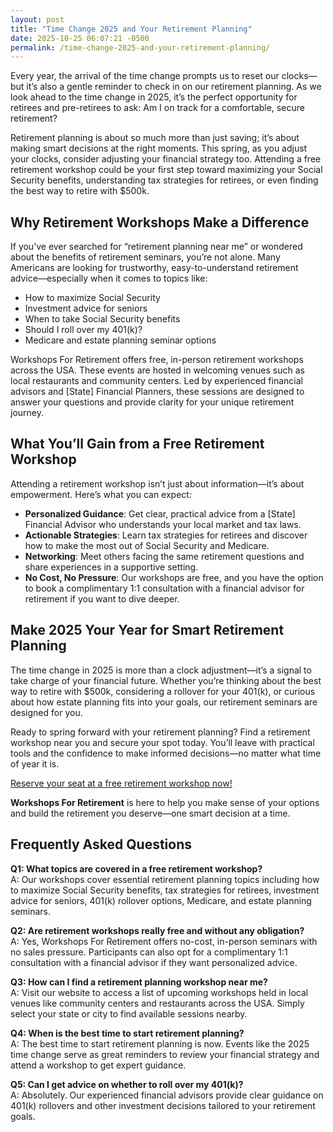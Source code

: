 ```yaml
---
layout: post
title: "Time Change 2025 and Your Retirement Planning"
date: 2025-10-25 06:07:21 -0500
permalink: /time-change-2025-and-your-retirement-planning/
---
```

Every year, the arrival of the time change prompts us to reset our clocks—but it’s also a gentle reminder to check in on our retirement planning. As we look ahead to the time change in 2025, it’s the perfect opportunity for retirees and pre-retirees to ask: Am I on track for a comfortable, secure retirement?

Retirement planning is about so much more than just saving; it’s about making smart decisions at the right moments. This spring, as you adjust your clocks, consider adjusting your financial strategy too. Attending a free retirement workshop could be your first step toward maximizing your Social Security benefits, understanding tax strategies for retirees, or even finding the best way to retire with $500k.

## Why Retirement Workshops Make a Difference

If you’ve ever searched for “retirement planning near me” or wondered about the benefits of retirement seminars, you’re not alone. Many Americans are looking for trustworthy, easy-to-understand retirement advice—especially when it comes to topics like:

- How to maximize Social Security  
- Investment advice for seniors  
- When to take Social Security benefits  
- Should I roll over my 401(k)?  
- Medicare and estate planning seminar options  

Workshops For Retirement offers free, in-person retirement workshops across the USA. These events are hosted in welcoming venues such as local restaurants and community centers. Led by experienced financial advisors and [State] Financial Planners, these sessions are designed to answer your questions and provide clarity for your unique retirement journey.

## What You’ll Gain from a Free Retirement Workshop

Attending a retirement workshop isn’t just about information—it’s about empowerment. Here’s what you can expect:

- **Personalized Guidance**: Get clear, practical advice from a [State] Financial Advisor who understands your local market and tax laws.
- **Actionable Strategies**: Learn tax strategies for retirees and discover how to make the most out of Social Security and Medicare.
- **Networking**: Meet others facing the same retirement questions and share experiences in a supportive setting.
- **No Cost, No Pressure**: Our workshops are free, and you have the option to book a complimentary 1:1 consultation with a financial advisor for retirement if you want to dive deeper.

## Make 2025 Your Year for Smart Retirement Planning

The time change in 2025 is more than a clock adjustment—it’s a signal to take charge of your financial future. Whether you’re thinking about the best way to retire with $500k, considering a rollover for your 401(k), or curious about how estate planning fits into your goals, our retirement seminars are designed for you.

Ready to spring forward with your retirement planning? Find a retirement workshop near you and secure your spot today. You’ll leave with practical tools and the confidence to make informed decisions—no matter what time of year it is.

[Reserve your seat at a free retirement workshop now!](https://workshopsforretirement.com/)

**Workshops For Retirement** is here to help you make sense of your options and build the retirement you deserve—one smart decision at a time.

## Frequently Asked Questions

**Q1: What topics are covered in a free retirement workshop?**  
A: Our workshops cover essential retirement planning topics including how to maximize Social Security benefits, tax strategies for retirees, investment advice for seniors, 401(k) rollover options, Medicare, and estate planning seminars.

**Q2: Are retirement workshops really free and without any obligation?**  
A: Yes, Workshops For Retirement offers no-cost, in-person seminars with no sales pressure. Participants can also opt for a complimentary 1:1 consultation with a financial advisor if they want personalized advice.

**Q3: How can I find a retirement planning workshop near me?**  
A: Visit our website to access a list of upcoming workshops held in local venues like community centers and restaurants across the USA. Simply select your state or city to find available sessions nearby.

**Q4: When is the best time to start retirement planning?**  
A: The best time to start retirement planning is now. Events like the 2025 time change serve as great reminders to review your financial strategy and attend a workshop to get expert guidance.

**Q5: Can I get advice on whether to roll over my 401(k)?**  
A: Absolutely. Our experienced financial advisors provide clear guidance on 401(k) rollovers and other investment decisions tailored to your retirement goals.

<script type="application/ld+json">
{
  "@context": "https://schema.org",
  "@type": "BlogPosting",
  "headline": "Time Change 2025 and Your Retirement Planning",
  "description": "As the 2025 time change approaches, retirees and pre-retirees are encouraged to review their retirement planning strategies. Attend free retirement workshops to learn about maximizing Social Security, tax strategies, and investment advice.",
  "author": {
    "@type": "Person",
    "name": "Workshops For Retirement"
  },
  "publisher": {
    "@type": "Organization",
    "name": "Workshops For Retirement",
    "logo": {
      "@type": "ImageObject",
      "url": "https://workshopsforretirement.com/logo.png"
    }
  },
  "datePublished": "2024-06-01",
  "mainEntityOfPage": {
    "@type": "WebPage",
    "@id": "https://workshopsforretirement.com/blog/time-change-2025-retirement-planning"
  },
  "keywords": "Retirement planning, Retirement seminars, Retirement Workshops, Retirement planning near me, Free retirement workshop, How to maximize Social Security, Tax strategies for retirees, Financial advisor for retirement, Investment advice for seniors, Should I roll over my 401(k)?, Best way to retire with $500k, When to take Social Security benefits, Estate planning seminar, Medicare, Social Security, Estate Planning",
  "articleBody": "Every year, the arrival of the time change prompts us to reset our clocks—but it’s also a gentle reminder to check in on our retirement planning. As we look ahead to the time change in 2025, it’s the perfect opportunity for retirees and pre-retirees to ask: Am I on track for a comfortable, secure retirement? Retirement planning is about so much more than just saving; it’s about making smart decisions at the right moments. This spring, as you adjust your clocks, consider adjusting your financial strategy too. Attending a free retirement workshop could be your first step toward maximizing your Social Security benefits, understanding tax strategies for retirees, or even finding the best way to retire with $500k. Why Retirement Workshops Make a Difference If you’ve ever searched for “retirement planning near me” or wondered about the benefits of retirement seminars, you’re not alone. Many Americans are looking for trustworthy, easy-to-understand retirement advice—especially when it comes to topics like: How to maximize Social Security, Investment advice for seniors, When to take Social Security benefits, Should I roll over my 401(k)?, Medicare and estate planning seminar options. Workshops For Retirement offers free, in-person retirement workshops across the USA. These events are hosted in welcoming venues such as local restaurants and community centers. Led by experienced financial advisors and [State] Financial Planners, these sessions are designed to answer your questions and provide clarity for your unique retirement journey. What You’ll Gain from a Free Retirement Workshop Attending a retirement workshop isn’t just about information—it’s about empowerment. Here’s what you can expect: Personalized Guidance: Get clear, practical advice from a [State] Financial Advisor who understands your local market and tax laws. Actionable Strategies: Learn tax strategies for retirees and discover how to make the most out of Social Security and Medicare. Networking: Meet others facing the same retirement questions and share experiences in a supportive setting. No Cost, No Pressure: Our workshops are free, and you have the option to book a complimentary 1:1 consultation with a financial advisor for retirement if you want to dive deeper. Make 2025 Your Year for Smart Retirement Planning The time change in 2025 is more than a clock adjustment—it’s a signal to take charge of your financial future. Whether you’re thinking about the best way to retire with $500k, considering a rollover for your 401(k), or curious about how estate planning fits into your goals, our retirement seminars are designed for you. Ready to spring forward with your retirement planning? Find a retirement workshop near you and secure your spot today. You’ll leave with practical tools and the confidence to make informed decisions—no matter what time of year it is."
}
</script>

<script type="application/ld+json">
{
  "@context": "https://schema.org",
  "@type": "FAQPage",
  "mainEntity": [
    {
      "@type": "Question",
      "name": "What topics are covered in a free retirement workshop?",
      "acceptedAnswer": {
        "@type": "Answer",
        "text": "Our workshops cover essential retirement planning topics including how to maximize Social Security benefits, tax strategies for retirees, investment advice for seniors, 401(k) rollover options, Medicare, and estate planning seminars."
      }
    },
    {
      "@type": "Question",
      "name": "Are retirement workshops really free and without any obligation?",
      "acceptedAnswer": {
        "@type": "Answer",
        "text": "Yes, Workshops For Retirement offers no-cost, in-person seminars with no sales pressure. Participants can also opt for a complimentary 1:1 consultation with a financial advisor if they want personalized advice."
      }
    },
    {
      "@type": "Question",
      "name": "How can I find a retirement planning workshop near me?",
      "acceptedAnswer": {
        "@type": "Answer",
        "text": "Visit our website to access a list of upcoming workshops held in local venues like community centers and restaurants across the USA. Simply select your state or city to find available sessions nearby."
      }
    },
    {
      "@type": "Question",
      "name": "When is the best time to start retirement planning?",
      "acceptedAnswer": {
        "@type": "Answer",
        "text": "The best time to start retirement planning is now. Events like the 2025 time change serve as great reminders to review your financial strategy and attend a workshop to get expert guidance."
      }
    },
    {
      "@type": "Question",
      "name": "Can I get advice on whether to roll over my 401(k)?",
      "acceptedAnswer": {
        "@type": "Answer",
        "text": "Absolutely. Our experienced financial advisors provide clear guidance on 401(k) rollovers and other investment decisions tailored to your retirement goals."
      }
    }
  ]
}
</script>
